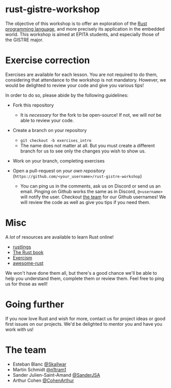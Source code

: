 # rust-gistre-workshop

The objective of this workshop is to offer an exploration of the
[Rust programming language](https://www.rust-lang.org), and more precisely its application
in the embedded world.
This workshop is aimed at EPITA students, and especially those of the GISTRE major.

# Exercise correction

Exercises are available for each lesson. You are not required to do them, considering that
attendance to the workshop is not mandatory. However, we would be delighted to review your
code and give you various tips!

In order to do so, please abide by the following guidelines:

- Fork this repository
  - It is *necessary* for the fork to be open-source! If not, we will *not* be able to review
your code.

- Create a branch on your repository
  - `git checkout -b exercises_intro`
  - The name does not matter at all. But you must create a different branch for us to see
only the changes you wish to show us.

- Work on your branch, completing exercises

- Open a pull-request on *your own repository* (`https://github.com/<your_username>/rust-gistre-workshop`)
  - You can ping us in the comments, ask us on Discord or send us an email. Pinging on Github
works the same as in Discord, `@<username>` will notify the user. Checkout [the team](#the-team)
for our Github usernames! We will review the code as well as give you tips if you need them.

# Misc

A *lot* of resources are available to learn Rust online!

* [rustlings](https://github.com/rust-lang/rustlings)
* [The Rust book](https://doc.rust-lang.org/book/)
* [Exercism](https://exercism.io/tracks/rust)
* [awesome-rust](https://github.com/rust-unofficial/awesome-rust)

We won't have done them all, but there's a good chance we'll be able to help you understand
them, complete them or review them. Feel free to ping us for those as well!

# Going further

If you now love Rust and wish for more, contact us for project ideas or good first issues
on our projects. We'd be delighted to mentor you and have you work with us!

# The team

* Esteban Blanc [@Skallwar](https://github.com/skallwar)
* Martin Schmidt [@n1tram1](https://github.com/n1tram1)
* Sander Julien-Saint-Amand [@SanderJSA](https://github.com/SanderJSA)
* Arthur Cohen [@CohenArthur](https://github.com/cohenarthur)

